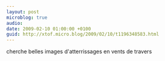 ```yaml
---
layout: post
microblog: true
audio: 
date: 2009-02-10 01:00:00 +0100
guid: http://xtof.micro.blog/2009/02/10/t1196348583.html
---
```

cherche belles images d'atterrissages en vents de travers
